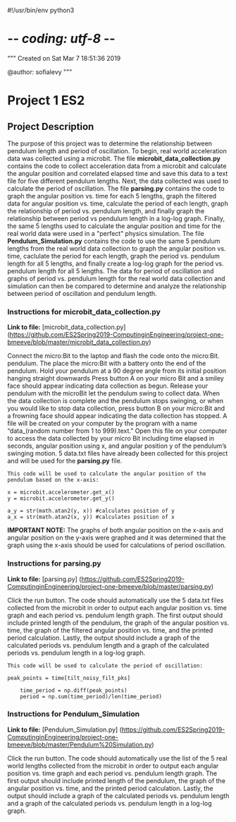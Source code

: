 #!/usr/bin/env python3
# -*- coding: utf-8 -*-
"""
Created on Sat Mar  7 18:51:36 2019

@author: sofialevy
"""
# Project 1 ES2 
## Project Description
The purpose of this project was to determine the relationship between pendulum 
length and period of oscillation. To begin, real world acceleration data was 
collected using a microbit. The file **microbit_data_collection.py** contains 
the code to collect acceleration data from a microbit and calculate the 
angular position and correlated elapsed time and save this data to a text file 
for five different pendulum lengths. Next, the data collected was used to calculate 
the period of oscillation. The file **parsing.py** contains the code to graph 
the angular position vs. time for each 5 lengths, graph the filtered 
data for angular position vs. time, calculate the period of each 
length, graph the relationship of period vs. pendulum length, and finally graph
the relationship between period vs pendulum length in a log-log graph. Finally, 
the same 5 lengths used to calculate the angular position and time for the 
real world data were used in a "perfect" physics simulation. The file 
**Pendulum_Simulation.py** contains the code to use the same 5 pendulum lengths 
from the real world data collection to graph the angular position vs. time, 
caclulate the period for each length, graph the period vs. pendulum length for
all 5 lengths, and finally create a log-log graph for the period vs. 
pendulum length for all 5 lengths. The data for period of oscillation and 
graphs of period vs. pendulum length for the real world data collection and 
simulation can then be compared to determine and analyze the relationship 
between period of oscillation and pendulum length.
### Instructions for **microbit_data_collection.py**
**Link to file:** [microbit_data_collection.py] (https://github.com/ES2Spring2019-ComputinginEngineering/project-one-bmeeve/blob/master/microbit_data_collection.py)

Connect the micro:Bit to the laptop and flash the code onto the micro:Bit. 
pendulum. The place the micro:Bit with a battery onto the end of the pendulum.
Hold your pendulum at a 90 degree 
angle from its initial position hanging straight downwards
Press button A on your micro Bit and a smiley face 
should appear indicating data collection as begun. Release your pendulum with 
the microBit let the pendulum swing to collect data. When the data collection 
is complete and the pendulum stops swinging, or when you would like to stop 
data collection, press button B on your micro:Bit and a frowning face should 
appear indicating the data collection has stopped. A file will be created on 
your computer by the program with a name 
“data_(random number from 1 to 999).text.” Open this file on your computer 
to access the data collected by your micro Bit including time elapsed in 
seconds, angular position using x, and angular position y of the pendulum’s 
swinging motion. 5 data.txt files have already been collected for this project
and will be used for the **parsing.py** file. 

```
This code will be used to calculate the angular position of the pendulum based on the x-axis:

x = microbit.accelerometer.get_x() 
y = microbit.accelerometer.get_y() 

a_y = str(math.atan2(y, x)) #calculates position of y
a_x = str(math.atan2(x, y)) #calculates position of x

```
**IMPORTANT NOTE:** The graphs of both angular position on the x-axis and angular position on the y-axis were graphed
and it was determined that the graph using the x-axis should be used for calculations of period oscillation.

### Instructions for **parsing.py**
**Link to file:** [parsing.py] (https://github.com/ES2Spring2019-ComputinginEngineering/project-one-bmeeve/blob/master/parsing.py)

Click the run button. The code should automatically use the 5 data.txt files
collected from the microbit in order to output each angular position vs. time 
graph and each period vs. pendulum length graph. The first output should include
printed length of the pendulum, the graph of the angular position vs. time,
the graph of the filtered angular position vs. time, and the printed 
period calculation. Lastly, the output should include a graph of the calculated
periods vs. pendulum length and a graph of the calculated
periods vs. pendulum length in a log-log graph.

```
This code will be used to calculate the period of oscillation:

peak_points = time[tilt_noisy_filt_pks]
    
    time_period = np.diff(peak_points)
    period = np.sum(time_period)/len(time_period)
```
### Instructions for **Pendulum_Simulation**
**Link to file:** [Pendulum_Simulation.py] (https://github.com/ES2Spring2019-ComputinginEngineering/project-one-bmeeve/blob/master/Pendulum%20Simulation.py)

Click the run button. The code should automatically use the list of the 5 real world lengths
collected from the microbit in order to output each angular position vs. time 
graph and each period vs. pendulum length graph. The first output should include
printed length of the pendulum, the graph of the angular position vs. time, 
and the printed 
period calculation. Lastly, the output should include a graph of the calculated
periods vs. pendulum length and a graph of the calculated
periods vs. pendulum length in a log-log graph.